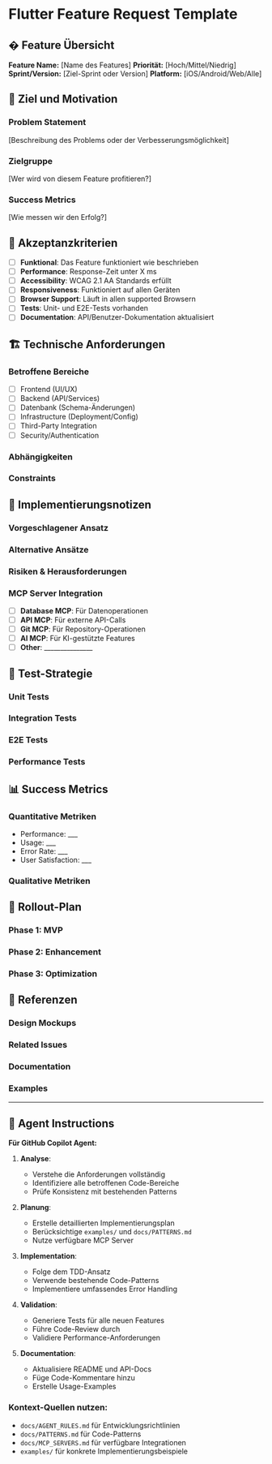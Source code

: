 # Flutter Feature Request Template

## � Feature Übersicht

**Feature Name:** [Name des Features]
**Priorität:** [Hoch/Mittel/Niedrig]
**Sprint/Version:** [Ziel-Sprint oder Version]
**Platform:** [iOS/Android/Web/Alle]

## 🎯 Ziel und Motivation

### Problem Statement
[Beschreibung des Problems oder der Verbesserungsmöglichkeit]

### Zielgruppe
[Wer wird von diesem Feature profitieren?]

### Success Metrics
[Wie messen wir den Erfolg?]

## 🎯 Akzeptanzkriterien

<!-- Definieren Sie messbare Kriterien für den Erfolg -->

- [ ] **Funktional**: Das Feature funktioniert wie beschrieben
- [ ] **Performance**: Response-Zeit unter X ms
- [ ] **Accessibility**: WCAG 2.1 AA Standards erfüllt
- [ ] **Responsiveness**: Funktioniert auf allen Geräten
- [ ] **Browser Support**: Läuft in allen supported Browsern
- [ ] **Tests**: Unit- und E2E-Tests vorhanden
- [ ] **Documentation**: API/Benutzer-Dokumentation aktualisiert

## 🏗️ Technische Anforderungen

### Betroffene Bereiche
<!-- Welche Teile der Anwendung sind betroffen? -->

- [ ] Frontend (UI/UX)
- [ ] Backend (API/Services)
- [ ] Datenbank (Schema-Änderungen)
- [ ] Infrastructure (Deployment/Config)
- [ ] Third-Party Integration
- [ ] Security/Authentication

### Abhängigkeiten
<!-- Externe Services, Libraries, andere Features -->

### Constraints
<!-- Technische Limitationen, Compliance, etc. -->

## 📝 Implementierungsnotizen

### Vorgeschlagener Ansatz
<!-- Ihr bevorzugter Lösungsansatz -->

### Alternative Ansätze
<!-- Andere mögliche Implementierungen -->

### Risiken & Herausforderungen
<!-- Potentielle Probleme und Mitigation-Strategien -->

### MCP Server Integration
<!-- Welche MCP Server könnten nützlich sein? -->

- [ ] **Database MCP**: Für Datenoperationen
- [ ] **API MCP**: Für externe API-Calls
- [ ] **Git MCP**: Für Repository-Operationen
- [ ] **AI MCP**: Für KI-gestützte Features
- [ ] **Other**: _______________

## 🧪 Test-Strategie

### Unit Tests
<!-- Was soll unit-getestet werden? -->

### Integration Tests
<!-- Welche Integrationen müssen getestet werden? -->

### E2E Tests
<!-- Kritische User Journeys -->

### Performance Tests
<!-- Load/Stress Testing Anforderungen -->

## 📊 Success Metrics

### Quantitative Metriken
<!-- Messbare KPIs -->

- Performance: ___
- Usage: ___
- Error Rate: ___
- User Satisfaction: ___

### Qualitative Metriken
<!-- Subjektive Bewertungskriterien -->

## 🚀 Rollout-Plan

### Phase 1: MVP
<!-- Minimale erste Version -->

### Phase 2: Enhancement
<!-- Erweiterte Features -->

### Phase 3: Optimization
<!-- Performance & UX Verbesserungen -->

## 🔗 Referenzen

### Design Mockups
<!-- Links zu Figma, Sketch, etc. -->

### Related Issues
<!-- Links zu ähnlichen Tickets -->

### Documentation
<!-- Externe Dokumentation, Standards, etc. -->

### Examples
<!-- Vergleichbare Implementierungen -->

---

## 🤖 Agent Instructions

**Für GitHub Copilot Agent:**

1. **Analyse**: 
   - Verstehe die Anforderungen vollständig
   - Identifiziere alle betroffenen Code-Bereiche
   - Prüfe Konsistenz mit bestehenden Patterns

2. **Planung**:
   - Erstelle detaillierten Implementierungsplan
   - Berücksichtige `examples/` und `docs/PATTERNS.md`
   - Nutze verfügbare MCP Server

3. **Implementation**:
   - Folge dem TDD-Ansatz
   - Verwende bestehende Code-Patterns
   - Implementiere umfassendes Error Handling

4. **Validation**:
   - Generiere Tests für alle neuen Features
   - Führe Code-Review durch
   - Validiere Performance-Anforderungen

5. **Documentation**:
   - Aktualisiere README und API-Docs
   - Füge Code-Kommentare hinzu
   - Erstelle Usage-Examples

### Kontext-Quellen nutzen:
- `docs/AGENT_RULES.md` für Entwicklungsrichtlinien
- `docs/PATTERNS.md` für Code-Patterns
- `docs/MCP_SERVERS.md` für verfügbare Integrationen
- `examples/` für konkrete Implementierungsbeispiele
